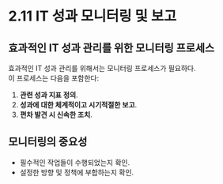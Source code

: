 # 2.11 IT 성과 모니터링 및 보고

## 효과적인 IT 성과 관리를 위한 모니터링 프로세스
효과적인 IT 성과 관리를 위해서는 모니터링 프로세스가 필요하다.  
이 프로세스는 다음을 포함한다:
1. **관련 성과 지표 정의**.
2. **성과에 대한 체계적이고 시기적절한 보고**.
3. **편차 발견 시 신속한 조치**.

## 모니터링의 중요성
- 필수적인 작업들이 수행되었는지 확인.
- 설정한 방향 및 정책에 부합하는지 확인.
